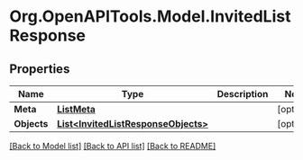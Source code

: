 
# Org.OpenAPITools.Model.InvitedListResponse

## Properties

Name | Type | Description | Notes
------------ | ------------- | ------------- | -------------
**Meta** | [**ListMeta**](ListMeta.md) |  | [optional] 
**Objects** | [**List&lt;InvitedListResponseObjects&gt;**](InvitedListResponseObjects.md) |  | [optional] 

[[Back to Model list]](../README.md#documentation-for-models)
[[Back to API list]](../README.md#documentation-for-api-endpoints)
[[Back to README]](../README.md)

